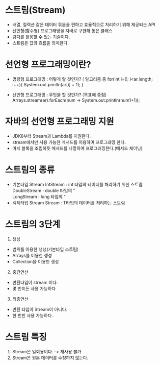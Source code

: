 # 스트림(Stream)
- 배열, 컬렉션 같은 데이터 묶음을 편하고 효율적으로 처리하기 위해 제공되는 API
- 선언형(함수형) 프로그래밍을 자바로 구현해 놓은 클래스
- 람다를 활용할 수 있는 기술이다.
- 스트림은 값의 흐름을 의미한다.

# 선언형 프로그래밍이란?
- 명령형 프로그래밍 : 어떻게 할 것인가? ( 알고리즘 중
for(int i=0; i<ar.length; i++){
	System.out.println(ar[i] + 1);
}

- 선언형 프로그래밍 : 무엇을 할 것인가? (목표에 중점)
Arrays.stream(ar).forEach(num -> System.out.println(num1+1));

# 자바의 선언형 프로그래밍 지원
- JDK8부터 Stream과 Lambda를 지원한다.
- stream에서만 사용 가능한 메서드를 이용하여 프로그래밍 한다.
- 마치 블록을 조립하듯 메서드를 나열하여 프로그래밍한다.(메서드 체이닝)

# 스트림의 종류
- 기본타임 Stream
	IntStream    : int 타입의 테이터를 처리하기 위한 스트림
     DoubleStream : double 타입의             "    
       LongStream   : long 타입의             "
- 객체타입 Stream
	Stream<T> : T타입의 데이터를 처리하는 스트림

# 스트림의 3단계
1. 생성
- 범위를 이용한 생성(기본타입 스트림)
- Arrays를 이용한 생성
- Collection을 이용한 생성
2. 중간연산
- 반환타입이 stream 이다.
- 몇 번이든 사용 가능하다

3. 최종연산
- 반환 타입이 Stream이 아니다.
- 한 번만 사용 가능하다.

# 스트림 특징
1. Stream은 일회용이다. -> 재사용 불가
2. Stream은 원본 데이터를 수정하지 않는다.
